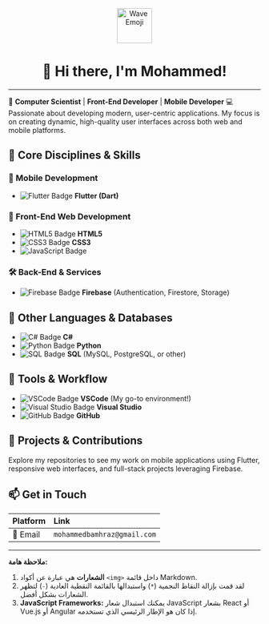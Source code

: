 <div align="center">
  <img src="https://emojis.slackmojis.com/emojis/images/1531849430/4246/blob-wave.gif?1531849430" alt="Wave Emoji" width="70"/>
  <h1>👋 Hi there, I'm Mohammed!</h1>
</div>

---

🚀 **Computer Scientist** | **Front-End Developer** | **Mobile Developer** 💻 Passionate about developing modern, user-centric applications. My focus is on creating dynamic, high-quality user interfaces across both web and mobile platforms.

## 🔹 Core Disciplines & Skills

### 📱 Mobile Development


* <img src="https://img.shields.io/badge/Flutter-02569B?style=for-the-badge&logo=flutter&logoColor=white" alt="Flutter Badge"/> **Flutter (Dart)**

### 🎨 Front-End Web Development


* <img src="https://img.shields.io/badge/HTML5-E34F26?style=for-the-badge&logo=html5&logoColor=white" alt="HTML5 Badge"/> **HTML5**
* <img src="https://img.shields.io/badge/CSS3-1572B6?style=for-the-badge&logo=css3&logoColor=white" alt="CSS3 Badge"/> **CSS3**
* <img src="https://img.shields.io/badge/JavaScript-F7DF1E?style=for-the-badge&logo=javascript&logoColor=black" alt="JavaScript Badge"/> 

### 🛠️ Back-End & Services


* <img src="https://img.shields.io/badge/Firebase-FFCA28?style=for-the-badge&logo=firebase&logoColor=black" alt="Firebase Badge"/> **Firebase** (Authentication, Firestore, Storage)

## 🔹 Other Languages & Databases


* <img src="https://img.shields.io/badge/C%23-239120?style=for-the-badge&logo=c-sharp&logoColor=white" alt="C# Badge"/> **C#**
* <img src="https://img.shields.io/badge/Python-3776AB?style=for-the-badge&logo=python&logoColor=white" alt="Python Badge"/> **Python**
* <img src="https://img.shields.io/badge/SQL-4479A1?style=for-the-badge&logo=sqlserver&logoColor=white" alt="SQL Badge"/> **SQL** (MySQL, PostgreSQL, or other)

## 🔹 Tools & Workflow


* <img src="https://img.shields.io/badge/VS%20Code-007ACC?style=for-the-badge&logo=visual-studio-code&logoColor=white" alt="VSCode Badge"/> **VSCode** (My go-to environment!)
* <img src="https://img.shields.io/badge/Visual%20Studio-5C2D91?style=for-the-badge&logo=visual-studio&logoColor=white" alt="Visual Studio Badge"/> **Visual Studio**
* <img src="https://img.shields.io/badge/GitHub-100000?style=for-the-badge&logo=github&logoColor=white" alt="GitHub Badge"/> **GitHub**

## 📌 Projects & Contributions

Explore my repositories to see my work on mobile applications using Flutter, responsive web interfaces, and full-stack projects leveraging Firebase.

## 📫 Get in Touch

| Platform | Link |
| :--- | :--- |
| 📧 Email | `mohammedbamhraz@gmail.com` |


---

**ملاحظة هامة:**

1.  **الشعارات** هي عبارة عن أكواد `<img>` داخل قائمة Markdown.
2.  لقد قمت بإزالة النقاط النجمية (`*`) واستبدالها بالقائمة النقطية العادية (`-`) لتظهر الشعارات بشكل أفضل.
3.  **JavaScript Frameworks:** يمكنك استبدال شعار JavaScript بشعار React أو Vue.js أو Angular إذا كان هو الإطار الرئيسي الذي تستخدمه.

